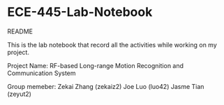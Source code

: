 # ECE-445-Lab-Notebook

README

This is the lab notebook that record all the activities while working on my project.

Project Name:
RF-based Long-range Motion Recognition and Communication System

Group memeber:
Zekai Zhang (zekaiz2)
Joe Luo (luo42)
Jasme Tian (zeyut2)
